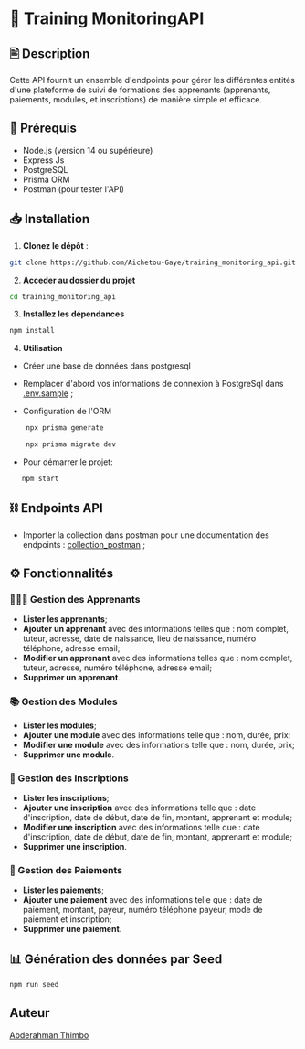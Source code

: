 # 🏫 Training MonitoringAPI

## 🖹 Description

Cette API fournit un ensemble d'endpoints pour gérer les différentes entités d'une plateforme de suivi de formations des apprenants (apprenants, paiements, modules, et inscriptions) de manière simple et efficace.

## 🚀 Prérequis

- Node.js (version 14 ou supérieure)
- Express Js
- PostgreSQL
- Prisma ORM
- Postman (pour tester l'API)

## 📥 Installation

1. **Clonez le dépôt** :

```bash
git clone https://github.com/Aichetou-Gaye/training_monitoring_api.git
```

2.  **Acceder au dossier du projet**

```bash
cd training_monitoring_api
```

3. **Installez les dépendances**

```bash
npm install
```

4. **Utilisation**

- Créer une base de données dans postgresql

- Remplacer d'abord vos informations de connexion à PostgreSql dans [.env.sample](.env.sample) ;

- Configuration de l'ORM

```bash
    npx prisma generate
```

```bash
    npx prisma migrate dev
```

- Pour démarrer le projet:

```bash
   npm start
```

## ⛓️ Endpoints API

- Importer la collection dans postman pour une documentation des endpoints : [collection_postman](API-Training.postman_collection.json) ;

## ⚙️ Fonctionnalités

### 👨🏻‍🎓 Gestion des Apprenants

- **Lister les apprenants**;
- **Ajouter un apprenant** avec des informations telles que : nom complet, tuteur, adresse, date de naissance, lieu de naissance, numéro téléphone, adresse email;
- **Modifier un apprenant** avec des informations telles que : nom complet, tuteur, adresse, numéro téléphone, adresse email;
- **Supprimer un apprenant**.

### 📚 Gestion des Modules

- **Lister les modules**;
- **Ajouter une module** avec des informations telle que : nom, durée, prix;
- **Modifier une module** avec des informations telle que : nom, durée, prix;
- **Supprimer une module**.

### 📝 Gestion des Inscriptions

- **Lister les inscriptions**;
- **Ajouter une inscription** avec des informations telle que : date d'inscription, date de début, date de fin, montant, apprenant et module;
- **Modifier une inscription** avec des informations telle que : date d'inscription, date de début, date de fin, montant, apprenant et module;
- **Supprimer une inscription**.

### 📜 Gestion des Paiements

- **Lister les paiements**;
- **Ajouter une paiement** avec des informations telle que : date de paiement, montant, payeur, numéro téléphone payeur, mode de paiement et inscription;
- **Supprimer une paiement**.

## 📊 Génération des données par Seed

```bash
npm run seed
```

## Auteur

[Abderahman Thimbo](https://github.com/AbderahmaneThimbo)
